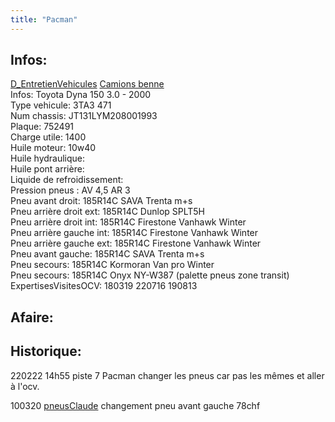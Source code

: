 ```yaml
---
title: "Pacman"
---
```


## Infos:
[D_EntretienVehicules](notes/departements/D_EntretienVehicules.md) [Camions benne](notes/equipements/vehicules/C_CamionsBenne.md)\
Infos: Toyota Dyna 150 3.0 - 2000\
Type vehicule: 3TA3 471\
Num chassis: JT131LYM208001993\
Plaque: 752491\
Charge utile: 1400\
Huile moteur: 10w40\
Huile hydraulique:\
Huile pont arrière:\
Liquide de refroidissement:\
Pression pneus : AV 4,5 AR 3\
Pneu avant droit: 185R14C SAVA Trenta m+s\
Pneu arrière droit ext: 185R14C Dunlop SPLT5H\
Pneu arrière droit int: 185R14C Firestone Vanhawk Winter\
Pneu arrière gauche int: 185R14C Firestone Vanhawk Winter\
Pneu arrière gauche ext: 185R14C Firestone Vanhawk Winter\
Pneu avant gauche: 185R14C SAVA Trenta m+s\
Pneu secours: 185R14C Kormoran Van pro Winter\
Pneu secours: 185R14C Onyx NY-W387 (palette pneus zone transit)\
ExpertisesVisitesOCV: 180319 220716 190813

## Afaire:

## Historique:
220222 14h55 piste 7 Pacman changer les pneus car pas les mêmes et aller à l'ocv.

100320 [pneusClaude](notes/equipements/vehicules/pneusClaude.md) changement pneu avant gauche 78chf
